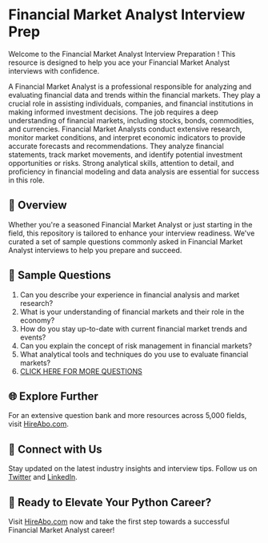 # Financial Market Analyst Interview Prep

Welcome to the Financial Market Analyst Interview Preparation ! This resource is designed to help you ace your Financial Market Analyst interviews with confidence.

A Financial Market Analyst is a professional responsible for analyzing and evaluating financial data and trends within the financial markets. They play a crucial role in assisting individuals, companies, and financial institutions in making informed investment decisions. The job requires a deep understanding of financial markets, including stocks, bonds, commodities, and currencies. Financial Market Analysts conduct extensive research, monitor market conditions, and interpret economic indicators to provide accurate forecasts and recommendations. They analyze financial statements, track market movements, and identify potential investment opportunities or risks. Strong analytical skills, attention to detail, and proficiency in financial modeling and data analysis are essential for success in this role.

## 🚀 Overview

Whether you're a seasoned Financial Market Analyst or just starting in the field, this repository is tailored to enhance your interview readiness. We've curated a set of sample questions commonly asked in Financial Market Analyst interviews to help you prepare and succeed.

## 📝 Sample Questions

1. Can you describe your experience in financial analysis and market research?
2. What is your understanding of financial markets and their role in the economy?
3. How do you stay up-to-date with current financial market trends and events?
4. Can you explain the concept of risk management in financial markets?
5. What analytical tools and techniques do you use to evaluate financial markets?
6. [CLICK HERE FOR MORE QUESTIONS](https://hireabo.com/job/1_2_38/Financial%20Market%20Analyst)

## 🌐 Explore Further

For an extensive question bank and more resources across 5,000 fields, visit [HireAbo.com](https://www.hireabo.com).

## 📱 Connect with Us

Stay updated on the latest industry insights and interview tips. Follow us on [Twitter](https://twitter.com/hireabo) and [LinkedIn](https://www.linkedin.com/in/hire-abo-3609972a8/).

## 🚀 Ready to Elevate Your Python Career?

Visit [HireAbo.com](https://www.hireabo.com) now and take the first step towards a successful Financial Market Analyst career!